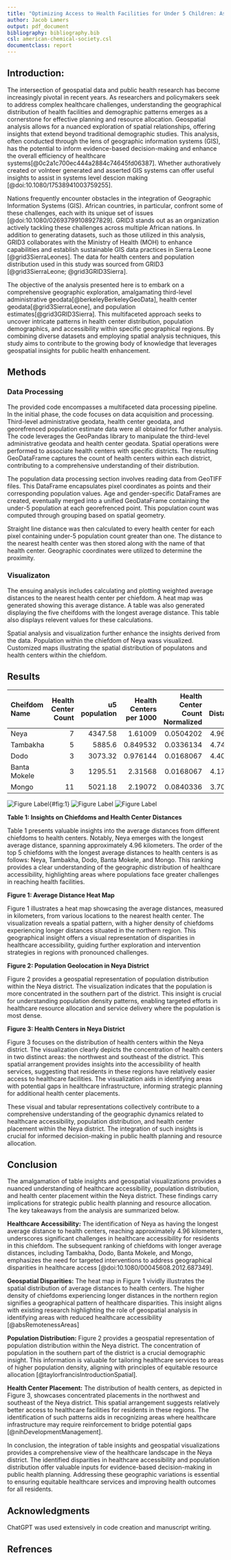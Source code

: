 ```yaml
---
title: "Optimizing Access to Health Facilities for Under 5 Children: Assessing the Chiefdom with the Longest Average Distance"
author: Jacob Lamers
output: pdf_document
bibliography: bibliography.bib
csl: american-chemical-society.csl
documentclass: report
---
```


<!--
pandoc --citeproc -o paper.pdf paper.md
-->

<!--
TODO
- make figure labels 
- edit results
- edit conculsion
- fix pop distribution to show points by size
- Read article

DONE
- Find source intro
5/12
- cited article
- grammarly intro
- edit/grammarly methods
-->

## Introduction:

The intersection of geospatial data and public health research has become increasingly pivotal in recent years. As researchers and policymakers seek to address complex healthcare challenges, understanding the geographical distribution of health facilities and demographic patterns emerges as a cornerstone for effective planning and resource allocation. Geospatial analysis allows for a nuanced exploration of spatial relationships, offering insights that extend beyond traditional demographic studies. This analysis, often conducted through the lens of geographic information systems (GIS), has the potential to inform evidence-based decision-making and enhance the overall efficiency of healthcare systems[@0c2a1c700ec444a2884c74645fd06387]. Whether authoratively created or volnteer generated and asserted GIS systems can offer useful insights to assist in systems level descion making [@doi:10.1080/17538941003759255].

Nations frequently encounter obstacles in the integration of Geographic Information Systems (GIS). African countries, in particular, confront some of these challenges, each with its unique set of issues [@doi:10.1080/02693799108927829]. GRID3 stands out as an organization actively tackling these challenges across multiple African nations. In addition to generating datasets, such as those utilized in this analysis, GRID3 collaborates with the Ministry of Health (MOH) to enhance capabilities and establish sustainable GIS data practices in Sierra Leone [@grid3SierraLeones]. The data for health centers and population distribution used in this study was sourced from GRID3 [@grid3SierraLeone; @grid3GRID3Sierra].

The objective of the analysis presented here is to embark on a comprehensive geographic exploration, amalgamating third-level administrative geodata[@berkeleyBerkeleyGeoData], health center geodata[@grid3SierraLeone], and population estimates[@grid3GRID3Sierra]. This multifaceted approach seeks to uncover intricate patterns in health center distribution, population demographics, and accessibility within specific geographical regions. By combining diverse datasets and employing spatial analysis techniques, this study aims to contribute to the growing body of knowledge that leverages geospatial insights for public health enhancement.

## Methods

### Data Processing

The provided code encompasses a multifaceted data processing pipeline. In the initial phase, the code focuses on data acquisition and processing. Third-level administrative geodata, health center geodata, and georefrenced population estimate data were all obtained for futher analysis. The code leverages the GeoPandas library to manipulate the third-level administrative geodata and health center geodata. Spatial operations were performed to associate health centers with specific districts. The resulting GeoDataFrame captures the count of health centers within each district, contributing to a comprehensive understanding of their distribution.

The population data processing section involves reading data from GeoTIFF files. This DataFrame encapsulates pixel coordinates as points and their corresponding population values. Age and gender-specific DataFrames are created, eventually merged into a unified GeoDataFrame containing the under-5 population at each georefrenced point. This population count was computed through grouping based on spatial geometry.

Straight line distance was then calculated to every health center for each pixel containing under-5 population count greater than one. The distance to the nearest health center was then stored along with the name of that health center. Geographic coordinates were utilized to determine the proximity. 

### Visualizaton

The ensuing analysis includes calculating and plotting weighted average distances to the nearest health center per chiefdom. A heat map was generated showing this average distance. A table was also generated displaying the five cheifdoms with the longest average distance. This table also displays relevent values for these calculations.

Spatial analysis and visualization further enhance the insights derived from the data. Population within the chiefdom of Neya wass visualized. Customized maps illustrating the spatial distribution of populatons and health centers within the chiefdom.

## Results


| Cheifdom Name   |   Health Center Count |   u5 population |   Health Centers per 1000 |   Health Center Count Normalized |   Avg Distance |
|:----------------|----------------------:|----------------:|--------------------------:|---------------------------------:|---------------:|
| Neya            |                     7 |         4347.58 |                  1.61009  |                        0.0504202 |        4.96328 |
| Tambakha        |                     5 |         5885.6  |                  0.849532 |                        0.0336134 |        4.74312 |
| Dodo            |                     3 |         3073.32 |                  0.976144 |                        0.0168067 |        4.40525 |
| Banta Mokele    |                     3 |         1295.51 |                  2.31568  |                        0.0168067 |        4.17774 |
| Mongo           |                    11 |         5021.18 |                  2.19072  |                        0.0840336 |        3.70462 |

![Figure Label](Avg_Distance.jpg){#fig:1}
![Figure Label](pop.jpg)
![Figure Label](Healthcenter.jpg)

**Table 1: Insights on Chiefdoms and Health Center Distances**

Table 1 presents valuable insights into the average distances from different chiefdoms to health centers. Notably, Neya emerges with the longest average distance, spanning approximately 4.96 kilometers. The order of the top 5 chiefdoms with the longest average distances to health centers is as follows: Neya, Tambakha, Dodo, Banta Mokele, and Mongo. This ranking provides a clear understanding of the geographic distribution of healthcare accessibility, highlighting areas where populations face greater challenges in reaching health facilities.

**Figure 1: Average Distance Heat Map**

Figure 1 illustrates a heat map showcasing the average distances, measured in kilometers, from various locations to the nearest health center. The visualization reveals a spatial pattern, with a higher density of chiefdoms experiencing longer distances situated in the northern region. This geographical insight offers a visual representation of disparities in healthcare accessibility, guiding further exploration and intervention strategies in regions with pronounced challenges.

**Figure 2: Population Geolocation in Neya District**

Figure 2 provides a geospatial representation of population distribution within the Neya district. The visualization indicates that the population is more concentrated in the southern part of the district. This insight is crucial for understanding population density patterns, enabling targeted efforts in healthcare resource allocation and service delivery where the population is most dense.

**Figure 3: Health Centers in Neya District**

Figure 3 focuses on the distribution of health centers within the Neya district. The visualization clearly depicts the concentration of health centers in two distinct areas: the northwest and southeast of the district. This spatial arrangement provides insights into the accessibility of health services, suggesting that residents in these regions have relatively easier access to healthcare facilities. The visualization aids in identifying areas with potential gaps in healthcare infrastructure, informing strategic planning for additional health center placements.

These visual and tabular representations collectively contribute to a comprehensive understanding of the geographic dynamics related to healthcare accessibility, population distribution, and health center placement within the Neya district. The integration of such insights is crucial for informed decision-making in public health planning and resource allocation.

## Conclusion

<!--
Limitations
- straightline distance
-->

The amalgamation of table insights and geospatial visualizations provides a nuanced understanding of healthcare accessibility, population distribution, and health center placement within the Neya district. These findings carry implications for strategic public health planning and resource allocation. The key takeaways from the analysis are summarized below.

**Healthcare Accessibility:**
The identification of Neya as having the longest average distance to health centers, reaching approximately 4.96 kilometers, underscores significant challenges in healthcare accessibility for residents in this chiefdom. The subsequent ranking of chiefdoms with longer average distances, including Tambakha, Dodo, Banta Mokele, and Mongo, emphasizes the need for targeted interventions to address geographical disparities in healthcare access [@doi:10.1080/00045608.2012.687349].

**Geospatial Disparities:**
The heat map in Figure 1 vividly illustrates the spatial distribution of average distances to health centers. The higher density of chiefdoms experiencing longer distances in the northern region signifies a geographical pattern of healthcare disparities. This insight aligns with existing research highlighting the role of geospatial analysis in identifying areas with reduced healthcare accessibility [@absRemotenessAreas]

**Population Distribution:**
Figure 2 provides a geospatial representation of population distribution within the Neya district. The concentration of population in the southern part of the district is a crucial demographic insight. This information is valuable for tailoring healthcare services to areas of higher population density, aligning with principles of equitable resource allocation [@taylorfrancisIntroductionSpatial].

**Health Center Placement:**
The distribution of health centers, as depicted in Figure 3, showcases concentrated placements in the northwest and southeast of the Neya district. This spatial arrangement suggests relatively better access to healthcare facilities for residents in these regions. The identification of such patterns aids in recognizing areas where healthcare infrastructure may require reinforcement to bridge potential gaps [@nihDevelopmentManagement].

In conclusion, the integration of table insights and geospatial visualizations provides a comprehensive view of the healthcare landscape in the Neya district. The identified disparities in healthcare accessibility and population distribution offer valuable inputs for evidence-based decision-making in public health planning. Addressing these geographic variations is essential to ensuring equitable healthcare services and improving health outcomes for all residents.

## Acknowledgments 

ChatGPT was used extensively in code creation and manuscript writing.

## Refrences 